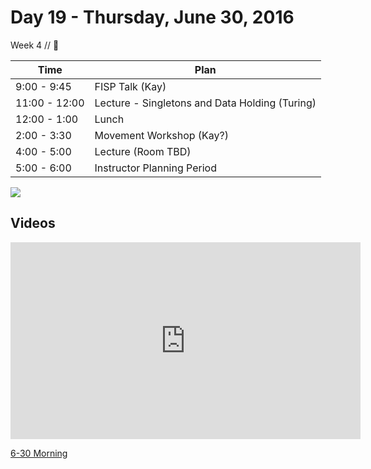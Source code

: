 # Day 19 - Thursday, June 30, 2016 

Week 4 // :blue_heart:

Time       | Plan     |
----------------|-------
9:00 - 9:45  | FISP Talk (Kay)
11:00 - 12:00 | Lecture - Singletons and Data Holding (Turing)
12:00 - 1:00    | Lunch
2:00 - 3:30   | Movement Workshop (Kay?)
4:00 - 5:00   | Lecture (Room TBD)
5:00 - 6:00     | Instructor Planning Period

![](http://media3.popsugar-assets.com/files/thumbor/3LvgRBstyE8E5Am1TKxg9TAp6cg/fit-in/1024x1024/filters:format_auto-!!-:strip_icc-!!-/2014/09/24/785/n/1922283/fd3850c412f973a7_janet-jackson-rhythm-nation/i/Janet-Jackson-Rhythm-Nation.gif)

## Videos
<iframe width="560" height="315" src="https://www.youtube.com/embed/ZfDJVQbzOwI?rel=0&modestbranding=1" frameborder="0" allowfullscreen></iframe><p><a href="https://www.youtube.com/watch?v=ZfDJVQbzOwI">6-30 Morning</a></p>

